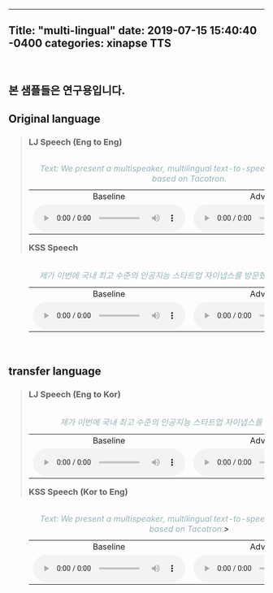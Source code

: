 ---
Title: "multi-lingual"
date: 2019-07-15 15:40:40 -0400
categories: xinapse TTS
-
<br><h2>본 샘플들은 연구용입니다.</h2>
  <h2 align="left">Original language</h2>
  <div style="height: 420px">
    <blockquote>
      <table align="left">
        <h3 align="left">LJ Speech (Eng to Eng)</h3>
        <caption align="left"><I><span style="color:#92B3B7">Text: We present a multispeaker, multilingual text-to-speech synthesis model based on Tacotron.</span></I></caption>
        <tr>      
          <td align="center" width=400>Baseline </td>
          <td align="center" width=400>Advanced </td>
        </tr>
        <tr>
          <td align="center" width=400><audio src="/audio_samples/LJ_Baseline_Eng.wav" controls=""></audio></td>
          <td align="center" width=400><audio src="/audio_samples/LJ_New_Eng.wav" controls=""></audio></td>
        </tr>
      </table>
      <table align="left">
        <h3 align="left">KSS Speech</h3>
        <caption align="left"><I><span style="color:#92B3B7">제가 이번에 국내 최고 수준의 인공지능 스타트업 자이냅스를 방문했는데요? (Kor to Kor)</span></I</caption>
        <tr>      
          <td align="center" width=400>Baseline </td>
          <td align="center" width=400>Advanced </td>
        </tr>
        <tr>
          <td align="center" width=400><audio src="/audio_samples/KSS_Baseline_Kor.wav"" controls=""></audio></td>
          <td align="center" width=400><audio src="/audio_samples/KSS_New_Kor.wav" controls=""></audio></td>
        </tr>
      </table>
    </blockquote>
  </div>
                
  <h2 align="left">transfer language</h2>
  <div style="height: 420px">
    <blockquote>
      <table align="left">
        <h3 align="left">LJ Speech (Eng to Kor)</h3>
        <caption align="left"><I><span style="color:#92B3B7">제가 이번에 국내 최고 수준의 인공지능 스타트업 자이냅스를 방문했는데요?</span></I</caption>><br>
        <tr>      
          <td align="center" width=400>Baseline </td>
          <td align="center" width=400>Advanced </td>
        </tr>
        <tr>
          <td align="center" width=400><audio src="/audio_samples/LJ_Baseline_Kor.wav" controls=""></audio></td>
          <td align="center" width=400><audio src="/audio_samples/LJ_New_Kor.wav" controls=""></audio></td>
        </tr>
    </table>
      <table align="left">
        <h3 align="left">KSS Speech (Kor to Eng)</h3>
        <caption align="left"><I><span style="color:#92B3B7">Text: We present a multispeaker, multilingual text-to-speech synthesis model based on Tacotron.</span></I</caption>><br>
        <tr>      
          <td align="center" width=400>Baseline </td>
          <td align="center" width=400>Advanced </td>
        </tr>
        <tr>
          <td align="center" width=400><audio src="/audio_samples/KSS_Baseline_Eng.wav"" controls=""></audio></td>
          <td align="center" width=400><audio src="/audio_samples/KSS_New_Eng.wav" controls=""></audio></td>
        </tr>
      </table>      
    </blockquote>
  </div>   

